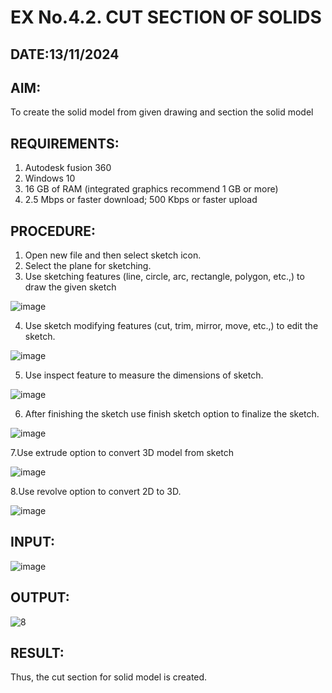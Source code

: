 # EX No.4.2. CUT SECTION OF SOLIDS
## DATE:13/11/2024

## AIM: 
To create the solid model from given drawing and section the solid model

## REQUIREMENTS: 
1. Autodesk fusion 360
2. Windows 10
3. 16 GB of RAM (integrated graphics recommend 1 GB or more)
4. 2.5 Mbps or faster download; 500 Kbps or faster upload 

## PROCEDURE:
1.	Open new file and then select sketch icon.
2.	Select the plane for sketching. 
3.	Use sketching features (line, circle, arc, rectangle, polygon, etc.,) to draw the given sketch

![image](https://user-images.githubusercontent.com/113594316/198826239-a3d6ffd5-d409-46b0-ba88-3312e89e9834.png)

4.	Use sketch modifying features (cut, trim, mirror, move, etc.,) to edit the sketch.

![image](https://user-images.githubusercontent.com/113594316/198826244-f377f387-16af-4f89-a57d-1808083ce178.png)

5.	Use inspect feature to measure the dimensions of sketch.

![image](https://user-images.githubusercontent.com/113594316/198826250-0e2f4985-18d7-4a07-8b1e-9c9fab11ea41.png)

6.	After finishing the sketch use finish sketch option to finalize the sketch.

![image](https://user-images.githubusercontent.com/113594316/198826257-ccfcfd0c-040a-459e-bb9f-93c375f9177f.png)

7.Use extrude option to convert 3D model from sketch

![image](https://user-images.githubusercontent.com/113594316/198826270-d55912b8-0a02-4b36-acb2-02e9b4b328fd.png)

 8.Use revolve option to convert 2D to 3D.
 
 ![image](https://user-images.githubusercontent.com/113594316/198826282-7a4844a8-0cb2-4573-8940-9a60356b7d04.png)

## INPUT:

![image](https://user-images.githubusercontent.com/113594316/199409656-c021c100-857a-4ae4-9752-9ae59465c9c2.png)

## OUTPUT:

![8](https://github.com/user-attachments/assets/0b2e9cf8-17c0-4947-9e91-c83a8d17f930)


## RESULT:
Thus, the cut section for solid model is created.


